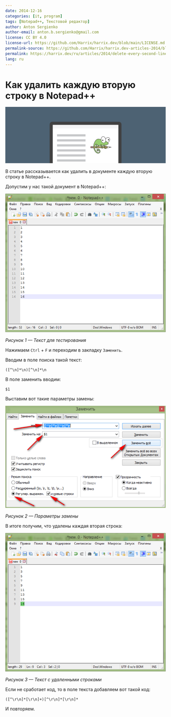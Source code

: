 ```yaml
---
date: 2014-12-16
categories: [it, program]
tags: [Notepad++, Текстовой редактор]
author: Anton Sergienko
author-email: anton.b.sergienko@gmail.com
license: CC BY 4.0
license-url: https://github.com/Harrix/harrix.dev/blob/main/LICENSE.md
permalink-source: https://github.com/Harrix/harrix.dev-articles-2014/blob/main/delete-every-second-line/delete-every-second-line.md
permalink: https://harrix.dev/ru/articles/2014/delete-every-second-line/
lang: ru
---
```


# Как удалить каждую вторую строку в Notepad++

![Featured image](featured-image.svg)

В статье рассказывается как удалить в документе каждую вторую строку в Notepad++.

Допустим у нас такой документ в Notepad++:

![Текст для тестирования](img/text_01.png)

_Рисунок 1 — Текст для тестирования_

Нажимаем `Ctrl` + `F` и переходим в закладку `Заменить`.

Вводим в поле поиска такой текст:

```text
([^\n]*\n)[^\n]*\n
```

В поле заменить вводим:

```text
$1
```

Выставим вот такие параметры замены:

![Параметры замены](img/replace.png)

_Рисунок 2 — Параметры замены_

В итоге получим, что удалены каждая вторая строка:

![Текст с удаленными строками](img/text_02.png)

_Рисунок 3 — Текст с удаленными строками_

Если не сработает код, то в поле текста добавляем вот такой код:

```text
([^\r\n]*[\r\n]+)[^\r\n]*[\r\n]*
```

И повторяем.
